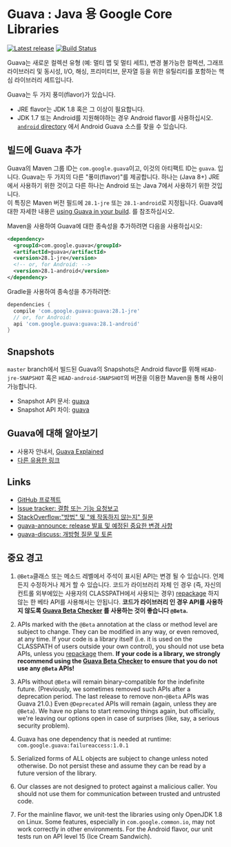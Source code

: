 # Guava : Java 용 Google Core Libraries

[![Latest release](https://img.shields.io/github/release/google/guava.svg)](https://github.com/google/guava/releases/latest)
[![Build Status](https://travis-ci.org/google/guava.svg?branch=master)](https://travis-ci.org/google/guava)

Guava는 새로운 컬렉션 유형 (예: 멀티 맵 및 멀티 세트), 변경 불가능한 컬렉션, 그래프 라이브러리 및 동시성, I/O, 해싱, 프리미티브, 문자열 등을
위한 유틸리티를 포함하는 핵심 라이브러리 세트입니다.  

Guava는 두 가지 풍미(flavor)가 있습니다.

*   JRE flavor는 JDK 1.8 혹은 그 이상이 필요합니다.
*   JDK 1.7 또는 Android를 지원해야하는 경우 Android flavor를 사용하십시오. [`android` directory] 에서 Android Guava 소스를 찾을 수 있습니다.

[`android` directory]: https://github.com/google/guava/tree/master/android

## 빌드에 Guava 추가

Guava의 Maven 그룹 ID는 `com.google.guava`이고, 이것의 아티팩트 ID는 `guava`. 입니다.
Guava는 두 가지의 다른 "풍미(flavor)"를 제공합니다.
하나는 (Java 8+) JRE에서 사용하기 위한 것이고 다른 하나는 Android 또는 Java 7에서 사용하기 위한 것입니다.  
이 특징은 Maven 버전 필드에 `28.1-jre` 또는 `28.1-android`로 지정됩니다. Guava에 대한 자세한 내용은  [using Guava in your build]. 를 참조하십시오.

Maven을 사용하여 Guava에 대한 종속성을 추가하려면 다음을 사용하십시오:

```xml
<dependency>
  <groupId>com.google.guava</groupId>
  <artifactId>guava</artifactId>
  <version>28.1-jre</version>
  <!-- or, for Android: -->
  <version>28.1-android</version>
</dependency>
```

Gradle을 사용하여 종속성을 추가하려면:

```gradle
dependencies {
  compile 'com.google.guava:guava:28.1-jre'
  // or, for Android:
  api 'com.google.guava:guava:28.1-android'
}
```

## Snapshots

`master` branch에서 빌드된 Guava의 Snapshots은 Android flavor를 위해 `HEAD-jre-SNAPSHOT` 혹은 
`HEAD-android-SNAPSHOT`의 버젼을 이용한 Maven을 통해 사용이 가능합니다.


- Snapshot API 문서: [guava][guava-snapshot-api-docs]
- Snapshot API 차이: [guava][guava-snapshot-api-diffs]

## Guava에 대해 알아보기

- 사용자 안내서, [Guava Explained]
- [다른 유용한 링크](http://www.tfnico.com/presentations/google-guava)

## Links

- [GitHub 프로젝트](https://github.com/google/guava)
- [Issue tracker: 결함 또는 기능 요청보고](https://github.com/google/guava/issues/new)
- [StackOverflow:"방법" 및 "왜 작동하지 않는지" 질문](https://stackoverflow.com/questions/ask?tags=guava+java)
- [guava-announce: release 발표 및 예정된 중요한 변경 사항](http://groups.google.com/group/guava-announce)
- [guava-discuss: 개방형 질문 및 토론](http://groups.google.com/group/guava-discuss)

## 중요 경고

1. `@Beta`클래스 또는 메소드 레벨에서 주석이 표시된 API는 변경 될 수 있습니다. 언제든지 수정하거나 제거 할 수 있습니다. 
코드가 라이브러리 자체 인 경우 (즉, 자신의 컨트롤 외부에있는 사용자의 CLASSPATH에서 사용되는 경우) 
[repackage] 하지 않는 한 베타 API를 사용해서는 안됩니다. **코드가 라이브러리 인 경우 API를 사용하지 않도록 [Guava Beta Checker] 를 
사용하는 것이 좋습니다 `@Beta`.**

1. APIs marked with the `@Beta` annotation at the class or method level
are subject to change. They can be modified in any way, or even
removed, at any time. If your code is a library itself (i.e. it is
used on the CLASSPATH of users outside your own control), you should
not use beta APIs, unless you [repackage] them. **If your
code is a library, we strongly recommend using the [Guava Beta Checker] to
ensure that you do not use any `@Beta` APIs!**

2. APIs without `@Beta` will remain binary-compatible for the indefinite
future. (Previously, we sometimes removed such APIs after a deprecation period.
The last release to remove non-`@Beta` APIs was Guava 21.0.) Even `@Deprecated`
APIs will remain (again, unless they are `@Beta`). We have no plans to start
removing things again, but officially, we're leaving our options open in case
of surprises (like, say, a serious security problem).

3. Guava has one dependency that is needed at runtime:
`com.google.guava:failureaccess:1.0.1`

4. Serialized forms of ALL objects are subject to change unless noted
otherwise. Do not persist these and assume they can be read by a
future version of the library.

5. Our classes are not designed to protect against a malicious caller.
You should not use them for communication between trusted and
untrusted code.

6. For the mainline flavor, we unit-test the libraries using only OpenJDK 1.8 on
Linux. Some features, especially in `com.google.common.io`, may not work
correctly in other environments. For the Android flavor, our unit tests run on
API level 15 (Ice Cream Sandwich).

[guava-snapshot-api-docs]: https://google.github.io/guava/releases/snapshot-jre/api/docs/
[guava-snapshot-api-diffs]: https://google.github.io/guava/releases/snapshot-jre/api/diffs/
[Guava Explained]: https://github.com/google/guava/wiki/Home
[Guava Beta Checker]: https://github.com/google/guava-beta-checker

<!-- References -->

[using Guava in your build]: https://github.com/google/guava/wiki/UseGuavaInYourBuild
[repackage]: https://github.com/google/guava/wiki/UseGuavaInYourBuild#what-if-i-want-to-use-beta-apis-from-a-library-that-people-use-as-a-dependency
